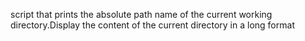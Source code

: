  script that prints the absolute path name of the current working directory.Display the content of the current directory in a long format
